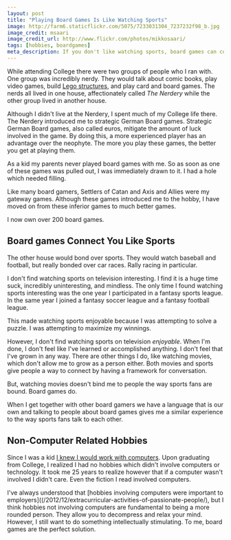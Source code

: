 ```yaml
---
layout: post
title: "Playing Board Games Is Like Watching Sports"
image: http://farm6.staticflickr.com/5075/7233031304_7237232f98_b.jpg
image_credit: msaari
image_credit_url: http://www.flickr.com/photos/mikkosaari/
tags: [hobbies, boardgames]
meta_description: If you don't like watching sports, board games can connect you to people the same way that sports do.
---
```


While attending College there were two groups of people who I ran with. One group was incredibly nerdy. They would talk about comic books, play video games, build [Lego structures](/2012/12/the-struggle-of-lego/), and play card and board games. The nerds all lived in one house, affectionately called _The Nerdery_ while the other group lived in another house.

Although I didn't live at the Nerdery, I spent much of my College life there. The Nerdery introduced me to strategic German Board games. Strategic German Board games, also called euros, mitigate the amount of luck involved in the game. By doing this, a more experienced player has an advantage over the neophyte. The more you play these games, the better you get at playing them.

As a kid my parents never played board games with me. So as soon as one of these games was pulled out, I was immediately drawn to it. I had a hole which needed filling.

Like many board gamers, Settlers of Catan and Axis and Allies were my gateway games. Although these games introduced me to the hobby, I have moved on from these inferior games to much better games.

I now own over 200 board games.

## Board games Connect You Like Sports

The other house would bond over sports. They would watch baseball and football, but really bonded over car races. Rally racing in particular.

I don't find watching sports on television interesting. I find it is a huge time suck, incredibly uninteresting, and mindless. The only time I found watching sports interesting was the one year I participated in a fantasy sports league. In the same year I joined a fantasy soccer league and a fantasy football league.

This made watching sports enjoyable because I was attempting to solve a puzzle. I was attempting to maximize my winnings.

However, I don't find watching sports on television _enjoyable_. When I'm done, I don't feel like I've learned or accomplished anything. I don't feel that I've grown in any way. There are other things I do, like watching movies, which don't allow me to grow as a person either. Both movies and sports give people a way to connect by having a framework for conversation.

But, watching movies doesn't bind me to people the way sports fans are bound. Board games do.

When I get together with other board gamers we have a language that is our own and talking to people about board games gives me a similar experience to the way sports fans talk to each other.

## Non-Computer Related Hobbies

Since I was a kid [I knew I would work with computers](/2012/12/falling-in-love-with-computers/). Upon graduating from College, I realized I had no hobbies which didn't involve computers or technology. It took me 25 years to realize however that if a computer wasn't involved I didn't care. Even the fiction I read involved computers.

I've always understood that [hobbies involving computers were important to employers]((/2012/12/extracurricular-activities-of-passionate-people/), but I think hobbies not involving computers are fundamental to being a more rounded person. They allow you to decompress and relax your mind. However, I still want to do something intellectually stimulating. To me, board games are the perfect solution.